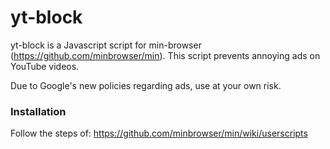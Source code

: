 # yt-block
yt-block is a Javascript script for min-browser (https://github.com/minbrowser/min). This script prevents annoying ads on YouTube videos.

Due to Google's new policies regarding ads, use at your own risk.

### Installation
Follow the steps of:
https://github.com/minbrowser/min/wiki/userscripts
